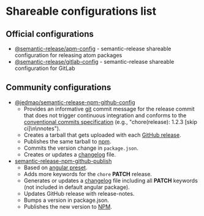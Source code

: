 # Shareable configurations list

## Official configurations

- [@semantic-release/apm-config](https://github.com/semantic-release/apm-config) - semantic-release shareable configuration for releasing atom packages
- [@semantic-release/gitlab-config](https://github.com/semantic-release/gitlab-config) - semantic-release shareable configuration for GitLab

## Community configurations

- [@jedmao/semantic-release-npm-github-config](https://github.com/jedmao/semantic-release-npm-github-config)
  - Provides an informative [git](https://github.com/semantic-release/git) commit message for the release commit that does not trigger continuous integration and conforms to the [conventional commits specification](https://www.conventionalcommits.org/) (e.g., "chore(release): 1.2.3 [skip ci]\n\nnotes").
  - Creates a tarball that gets uploaded with each [GitHub release](https://github.com/semantic-release/github).
  - Publishes the same tarball to [npm](https://github.com/semantic-release/npm).
  - Commits the version change in `package.json`.
  - Creates or updates a [changelog](https://github.com/semantic-release/changelog) file.
- [semantic-release-npm-github-publish](https://github.com/oleg-koval/semantic-release-npm-github-publish)
  - Based on [angular preset](https://github.com/conventional-changelog/conventional-changelog/tree/master/packages/conventional-changelog-angular).
  - Adds more keywords for the `chore` **PATCH** release.
  - Generates or updates a [changelog](https://github.com/semantic-release/changelog) file including all **PATCH** keywords (not included in default angular package).
  - Updates GitHub release with release-notes.
  - Bumps a version in package.json.
  - Publishes the new version to [NPM](https://npmjs.org).
